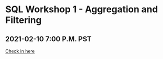 # SQL Workshop 1 - Aggregation and Filtering 

## 2021-02-10 7:00 P.M. PST

[Check in here](https://tinyurl.com/9tm6022z)

